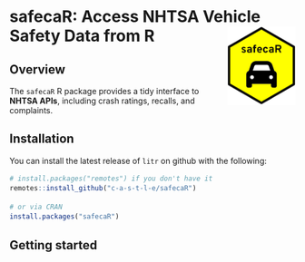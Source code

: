 
<!-- README.md is generated from README.Rmd. Please edit that file -->


# safecaR: Access NHTSA Vehicle Safety Data from R  <img src='man/figures/safecaR_hex_logo.png' align="right" height="139" />

## Overview

The `safecaR` R package provides a tidy interface to **NHTSA APIs**,
including crash ratings, recalls, and complaints.

## Installation

You can install the latest release of `litr` on github with the
following:

``` r
# install.packages("remotes") if you don't have it
remotes::install_github("c-a-s-t-l-e/safecaR")

# or via CRAN
install.packages("safecaR")
```

## Getting started
